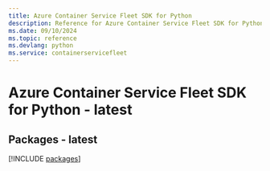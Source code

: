 ```yaml
---
title: Azure Container Service Fleet SDK for Python
description: Reference for Azure Container Service Fleet SDK for Python
ms.date: 09/10/2024
ms.topic: reference
ms.devlang: python
ms.service: containerservicefleet
---
```

# Azure Container Service Fleet SDK for Python - latest
## Packages - latest
[!INCLUDE [packages](container-service-fleet-index.md)]